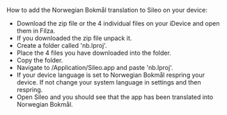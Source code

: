 How to add the Norwegian Bokmål translation to Sileo on your device:
- Download the zip file or the 4 individual files on your iDevice and open them in Filza.
- If you downloaded the zip file unpack it.
- Create a folder called 'nb.lproj'.
- Place the 4 files you have downloaded into the folder.
- Copy the folder.
- Navigate to /Application/Sileo.app and paste 'nb.lproj'.
- If your device language is set to Norwegian Bokmål respring your device. If not change your system language in settings and then respring.
- Open Sileo and you should see that the app has been translated into Norwegian Bokmål.
